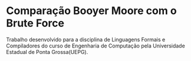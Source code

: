 # Comparação Booyer Moore com o Brute Force
Trabalho desenvolvido para a disciplina de Linguagens Formais e Compiladores do curso de Engenharia de Computação pela Universidade Estadual de Ponta Grossa(UEPG).
